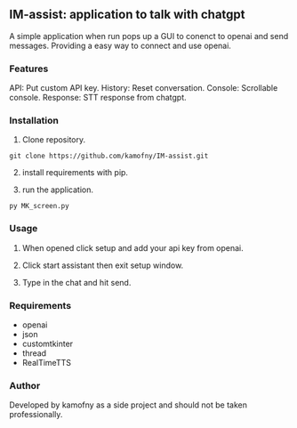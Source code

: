 ## IM-assist: application to talk with chatgpt

A simple application when run pops up a GUI to conenct to openai and send messages. Providing a easy way to connect and use openai.

### Features

API: Put custom API key.
History: Reset conversation.
Console: Scrollable console.
Response: STT response from chatgpt.

### Installation

1. Clone repository.
```
git clone https://github.com/kamofny/IM-assist.git
```

2. install requirements with pip.

3. run the application.
```
py MK_screen.py
```

### Usage

1. When opened click setup and add your api key from openai.

2. Click start assistant then exit setup window.

3. Type in the chat and hit send.

### Requirements

* openai
* json
* customtkinter
* thread
* RealTimeTTS

### Author

Developed by kamofny as a side project and should not be taken professionally. 
